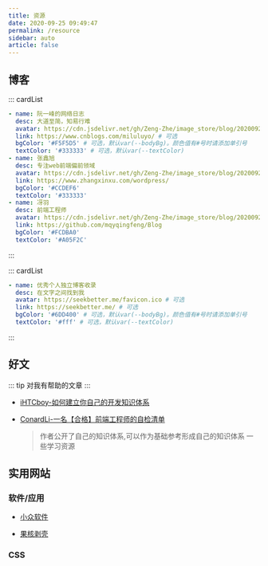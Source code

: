 ```yaml
---
title: 资源
date: 2020-09-25 09:49:47
permalink: /resource
sidebar: auto
article: false
---
```


## 博客

::: cardList

```yaml
- name: 阮一峰的网络日志
  desc: 大道至简，知易行难
  avatar: https://cdn.jsdelivr.net/gh/Zeng-Zhe/image_store/blog/20200925094527.png # 可选
  link: https://www.cnblogs.com/miluluyo/ # 可选
  bgColor: '#F5F5D5' # 可选，默认var(--bodyBg)。颜色值有#号时请添加单引号
  textColor: '#333333' # 可选，默认var(--textColor)
- name: 张鑫旭
  desc: 专注web前端偏前领域
  avatar: https://cdn.jsdelivr.net/gh/Zeng-Zhe/image_store/blog/20200925094225.jpeg
  link: https://www.zhangxinxu.com/wordpress/
  bgColor: '#CCDEF6'
  textColor: '#333333'
- name: 冴羽
  desc: 前端工程师
  avatar: https://cdn.jsdelivr.net/gh/Zeng-Zhe/image_store/blog/20200925095522.jpeg
  link: https://github.com/mqyqingfeng/Blog
  bgColor: '#FCDBA0'
  textColor: '#A05F2C'
```

:::

::: cardList

```yaml
- name: 优秀个人独立博客收录
  desc: 在文字之间找到我
  avatar: https://seekbetter.me/favicon.ico # 可选
  link: https://seekbetter.me/ # 可选
  bgColor: '#6DD400' # 可选，默认var(--bodyBg)。颜色值有#号时请添加单引号
  textColor: '#fff' # 可选，默认var(--textColor)
```

:::

## 好文

::: tip
对我有帮助的文章
:::

- [iHTCboy-如何建立你自己的开发知识体系](https://juejin.im/post/6844904055370694664)

- [ConardLi-一名【合格】前端工程师的自检清单](https://juejin.im/post/6844903830887366670)

  > 作者公开了自己的知识体系,可以作为基础参考形成自己的知识体系
  > 一些学习资源

## 实用网站

### 软件/应用

- [小众软件](https://www.appinn.com/)

- [果核剥壳](https://www.ghpym.com/)

### CSS

